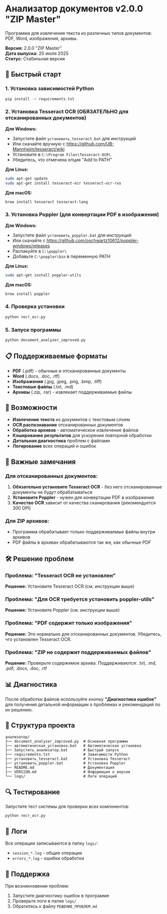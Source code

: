 # Анализатор документов v2.0.0 "ZIP Master"

Программа для извлечения текста из различных типов документов: PDF, Word, изображения, архивы.

**Версия:** 2.0.0 "ZIP Master"  
**Дата выпуска:** 20 июля 2025  
**Статус:** Стабильная версия

## 🚀 Быстрый старт

### 1. Установка зависимостей Python
```bash
pip install -r requirements.txt
```

### 2. Установка Tesseract OCR (ОБЯЗАТЕЛЬНО для отсканированных документов)

**Для Windows:**
- Запустите файл `установить_tesseract.bat` для инструкций
- Или скачайте вручную с https://github.com/UB-Mannheim/tesseract/wiki
- Установите в `C:\Program Files\Tesseract-OCR\`
- Убедитесь, что отмечена опция "Add to PATH"

**Для Linux:**
```bash
sudo apt-get update
sudo apt-get install tesseract-ocr tesseract-ocr-rus
```

**Для macOS:**
```bash
brew install tesseract tesseract-lang
```

### 3. Установка Poppler (для конвертации PDF в изображения)

**Для Windows:**
- Запустите файл `установить_poppler.bat` для инструкций
- Или скачайте с https://github.com/oschwartz10612/poppler-windows/releases
- Распакуйте в `C:\poppler\`
- Добавьте `C:\poppler\bin` в переменную PATH

**Для Linux:**
```bash
sudo apt-get install poppler-utils
```

**Для macOS:**
```bash
brew install poppler
```

### 4. Проверка установки
```bash
python тест_ocr.py
```

### 5. Запуск программы
```bash
python document_analyzer_improved.py
```

## 📋 Поддерживаемые форматы

- **PDF** (.pdf) - обычные и отсканированные документы
- **Word** (.docx, .doc, .rtf)
- **Изображения** (.jpg, .jpeg, .png, .bmp, .tiff)
- **Текстовые файлы** (.txt, .md)
- **Архивы** (.zip, .rar) - извлекает поддерживаемые файлы

## 🔧 Возможности

- **Извлечение текста** из документов с текстовым слоем
- **OCR распознавание** отсканированных документов
- **Обработка архивов** - автоматическое извлечение файлов
- **Кэширование результатов** для ускорения повторной обработки
- **Детальная диагностика** проблем с файлами
- **Логирование** всех операций и ошибок

## 🚨 Важные замечания

### Для отсканированных документов:
1. **Обязательно установите Tesseract OCR** - без него отсканированные документы не будут обрабатываться
2. **Установите Poppler** - нужен для конвертации PDF в изображения
3. **Качество OCR** зависит от качества сканирования (рекомендуется 300 DPI)

### Для ZIP архивов:
- Программа обрабатывает только поддерживаемые файлы внутри архивов
- PDF файлы в архивах обрабатываются так же, как обычные PDF

## 🛠️ Решение проблем

### Проблема: "Tesseract OCR не установлен"
**Решение:** Установите Tesseract OCR (см. инструкции выше)

### Проблема: "Для OCR требуется установить poppler-utils"
**Решение:** Установите Poppler (см. инструкции выше)

### Проблема: "PDF содержит только изображения"
**Решение:** Это нормально для отсканированных документов. Убедитесь, что установлен Tesseract OCR.

### Проблема: "ZIP не содержит поддерживаемых файлов"
**Решение:** Проверьте содержимое архива. Поддерживаются: .txt, .md, .pdf, .docx, .doc, .rtf

## 📊 Диагностика

После обработки файлов используйте кнопку **"Диагностика ошибок"** для получения детальной информации о проблемах и рекомендаций по их решению.

## 📁 Структура проекта

```
анализатор/
├── document_analyzer_improved.py  # Основная программа
├── автоматическая_установка.bat   # Автоматическая установка
├── Запустить_анализатор.bat       # Быстрый запуск
├── requirements.txt               # Зависимости Python
├── установить_tesseract.bat       # Установка Tesseract
├── установить_poppler.bat         # Установка Poppler
├── README.md                      # Документация
├── VERSION.md                     # Информация о версии
└── logs/                          # Логи операций
```

## 🔍 Тестирование

Запустите тест системы для проверки всех компонентов:
```bash
python тест_ocr.py
```

## 📝 Логи

Все операции записываются в папку `logs/`:
- `session_*.log` - общие операции
- `errors_*.log` - ошибки обработки

## 🤝 Поддержка

При возникновении проблем:
1. Запустите диагностику ошибок в программе
2. Проверьте логи в папке `logs/`
3. Обратитесь к файлу `РЕШЕНИЕ_ПРОБЛЕМ.md` 
